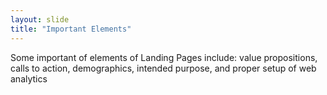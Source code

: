 ```yaml
---
layout: slide
title: "Important Elements"
---
```


Some important of elements of Landing Pages include: value propositions, calls to action, demographics, intended purpose, and proper setup of web analytics
